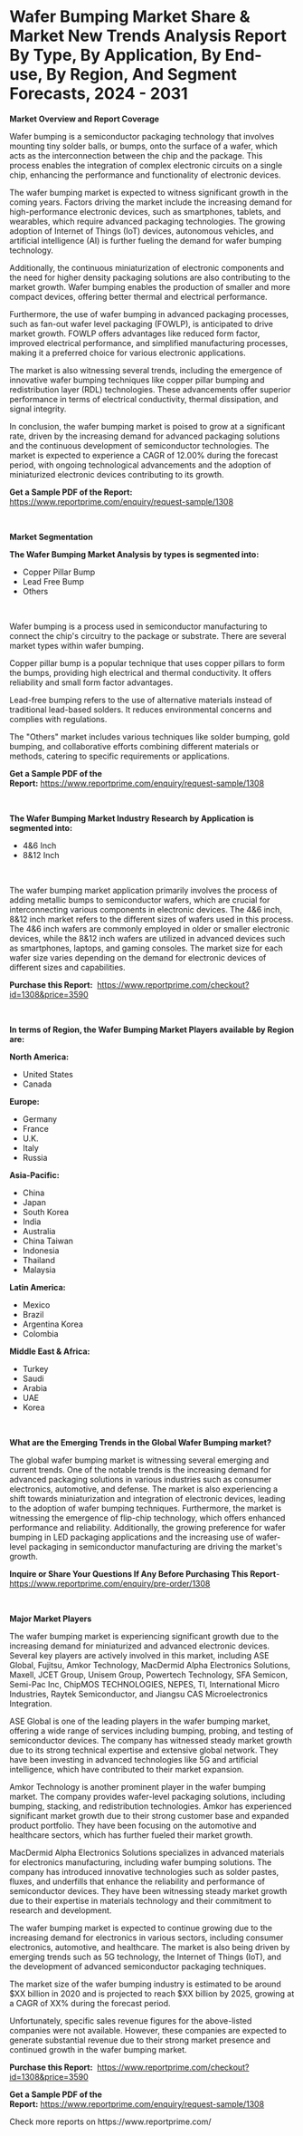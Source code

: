 <p><h1>Wafer Bumping Market Share & Market New Trends Analysis Report By Type, By Application, By End-use, By Region, And Segment Forecasts, 2024 - 2031</h1></p><p><strong>Market Overview and Report Coverage</strong></p>
<p><p>Wafer bumping is a semiconductor packaging technology that involves mounting tiny solder balls, or bumps, onto the surface of a wafer, which acts as the interconnection between the chip and the package. This process enables the integration of complex electronic circuits on a single chip, enhancing the performance and functionality of electronic devices.</p><p>The wafer bumping market is expected to witness significant growth in the coming years. Factors driving the market include the increasing demand for high-performance electronic devices, such as smartphones, tablets, and wearables, which require advanced packaging technologies. The growing adoption of Internet of Things (IoT) devices, autonomous vehicles, and artificial intelligence (AI) is further fueling the demand for wafer bumping technology.</p><p>Additionally, the continuous miniaturization of electronic components and the need for higher density packaging solutions are also contributing to the market growth. Wafer bumping enables the production of smaller and more compact devices, offering better thermal and electrical performance.</p><p>Furthermore, the use of wafer bumping in advanced packaging processes, such as fan-out wafer level packaging (FOWLP), is anticipated to drive market growth. FOWLP offers advantages like reduced form factor, improved electrical performance, and simplified manufacturing processes, making it a preferred choice for various electronic applications.</p><p>The market is also witnessing several trends, including the emergence of innovative wafer bumping techniques like copper pillar bumping and redistribution layer (RDL) technologies. These advancements offer superior performance in terms of electrical conductivity, thermal dissipation, and signal integrity.</p><p>In conclusion, the wafer bumping market is poised to grow at a significant rate, driven by the increasing demand for advanced packaging solutions and the continuous development of semiconductor technologies. The market is expected to experience a CAGR of 12.00% during the forecast period, with ongoing technological advancements and the adoption of miniaturized electronic devices contributing to its growth.</p></p>
<p><strong>Get a Sample PDF of the Report:</strong> <a href="https://www.reportprime.com/enquiry/request-sample/1308">https://www.reportprime.com/enquiry/request-sample/1308</a></p>
<p>&nbsp;</p>
<p><strong>Market Segmentation</strong></p>
<p><strong>The Wafer Bumping Market Analysis by types is segmented into:</strong></p>
<p><ul><li>Copper Pillar Bump</li><li>Lead Free Bump</li><li>Others</li></ul></p>
<p>&nbsp;</p>
<p><p>Wafer bumping is a process used in semiconductor manufacturing to connect the chip's circuitry to the package or substrate. There are several market types within wafer bumping. </p><p>Copper pillar bump is a popular technique that uses copper pillars to form the bumps, providing high electrical and thermal conductivity. It offers reliability and small form factor advantages.</p><p>Lead-free bumping refers to the use of alternative materials instead of traditional lead-based solders. It reduces environmental concerns and complies with regulations.</p><p>The "Others" market includes various techniques like solder bumping, gold bumping, and collaborative efforts combining different materials or methods, catering to specific requirements or applications.</p></p>
<p><strong>Get a Sample PDF of the Report:</strong>&nbsp;<a href="https://www.reportprime.com/enquiry/request-sample/1308">https://www.reportprime.com/enquiry/request-sample/1308</a></p>
<p>&nbsp;</p>
<p><strong>The Wafer Bumping Market Industry Research by Application is segmented into:</strong></p>
<p><ul><li>4&6 Inch</li><li>8&12 Inch</li></ul></p>
<p>&nbsp;</p>
<p><p>The wafer bumping market application primarily involves the process of adding metallic bumps to semiconductor wafers, which are crucial for interconnecting various components in electronic devices. The 4&6 inch, 8&12 inch market refers to the different sizes of wafers used in this process. The 4&6 inch wafers are commonly employed in older or smaller electronic devices, while the 8&12 inch wafers are utilized in advanced devices such as smartphones, laptops, and gaming consoles. The market size for each wafer size varies depending on the demand for electronic devices of different sizes and capabilities.</p></p>
<p><strong>Purchase this Report:</strong>&nbsp; <a href="https://www.reportprime.com/checkout?id=1308&price=3590">https://www.reportprime.com/checkout?id=1308&price=3590</a></p>
<p>&nbsp;</p>
<p><strong>In terms of Region, the Wafer Bumping Market Players available by Region are:</strong></p>
<p>
    <p> <strong> North America: </strong>
        <ul>
            <li>United States</li>
            <li>Canada</li>
        </ul>
        </p> 
    <p> <strong> Europe: </strong>
        <ul>
            <li>Germany</li>
            <li>France</li>
            <li>U.K.</li>
            <li>Italy</li>
            <li>Russia</li>
        </ul>
        </p> 
    <p> <strong> Asia-Pacific: </strong>
        <ul>
            <li>China</li>
            <li>Japan</li>
            <li>South Korea</li>
            <li>India</li>
            <li>Australia</li>
            <li>China Taiwan</li>
            <li>Indonesia</li>
            <li>Thailand</li>
            <li>Malaysia</li>
        </ul>
        </p> 
    <p> <strong> Latin America: </strong>
        <ul>
            <li>Mexico</li>
            <li>Brazil</li>
            <li>Argentina Korea</li>
            <li>Colombia</li>
        </ul>
        </p> 
    <p> <strong> Middle East & Africa: </strong>
        <ul>
            <li>Turkey</li>
            <li>Saudi</li>
            <li>Arabia</li>
            <li>UAE</li>
            <li>Korea</li>
        </ul>
    </p>
    </p>
<p>&nbsp;</p>
<p><strong>What are the Emerging Trends in the Global Wafer Bumping market?</strong></p>
<p><p>The global wafer bumping market is witnessing several emerging and current trends. One of the notable trends is the increasing demand for advanced packaging solutions in various industries such as consumer electronics, automotive, and defense. The market is also experiencing a shift towards miniaturization and integration of electronic devices, leading to the adoption of wafer bumping techniques. Furthermore, the market is witnessing the emergence of flip-chip technology, which offers enhanced performance and reliability. Additionally, the growing preference for wafer bumping in LED packaging applications and the increasing use of wafer-level packaging in semiconductor manufacturing are driving the market's growth.</p></p>
<p><strong>Inquire or Share Your Questions If Any Before Purchasing This Report</strong>- <a href="https://www.reportprime.com/enquiry/pre-order/1308">https://www.reportprime.com/enquiry/pre-order/1308</a></p>
<p>&nbsp;</p>
<p><strong>Major Market Players</strong></p>
<p><p>The wafer bumping market is experiencing significant growth due to the increasing demand for miniaturized and advanced electronic devices. Several key players are actively involved in this market, including ASE Global, Fujitsu, Amkor Technology, MacDermid Alpha Electronics Solutions, Maxell, JCET Group, Unisem Group, Powertech Technology, SFA Semicon, Semi-Pac Inc, ChipMOS TECHNOLOGIES, NEPES, TI, International Micro Industries, Raytek Semiconductor, and Jiangsu CAS Microelectronics Integration. </p><p>ASE Global is one of the leading players in the wafer bumping market, offering a wide range of services including bumping, probing, and testing of semiconductor devices. The company has witnessed steady market growth due to its strong technical expertise and extensive global network. They have been investing in advanced technologies like 5G and artificial intelligence, which have contributed to their market expansion.</p><p>Amkor Technology is another prominent player in the wafer bumping market. The company provides wafer-level packaging solutions, including bumping, stacking, and redistribution technologies. Amkor has experienced significant market growth due to their strong customer base and expanded product portfolio. They have been focusing on the automotive and healthcare sectors, which has further fueled their market growth.</p><p>MacDermid Alpha Electronics Solutions specializes in advanced materials for electronics manufacturing, including wafer bumping solutions. The company has introduced innovative technologies such as solder pastes, fluxes, and underfills that enhance the reliability and performance of semiconductor devices. They have been witnessing steady market growth due to their expertise in materials technology and their commitment to research and development.</p><p>The wafer bumping market is expected to continue growing due to the increasing demand for electronics in various sectors, including consumer electronics, automotive, and healthcare. The market is also being driven by emerging trends such as 5G technology, the Internet of Things (IoT), and the development of advanced semiconductor packaging techniques.</p><p>The market size of the wafer bumping industry is estimated to be around $XX billion in 2020 and is projected to reach $XX billion by 2025, growing at a CAGR of XX% during the forecast period.</p><p>Unfortunately, specific sales revenue figures for the above-listed companies were not available. However, these companies are expected to generate substantial revenue due to their strong market presence and continued growth in the wafer bumping market.</p></p>
<p><strong>Purchase this Report:</strong>&nbsp;&nbsp;<a href="https://www.reportprime.com/checkout?id=1308&price=3590">https://www.reportprime.com/checkout?id=1308&price=3590</a></p>
<p></p>
<p><strong>Get a Sample PDF of the Report:</strong>&nbsp;<a href="https://www.reportprime.com/enquiry/request-sample/1308">https://www.reportprime.com/enquiry/request-sample/1308</a></p>
<p>Check more reports on https://www.reportprime.com/</p>